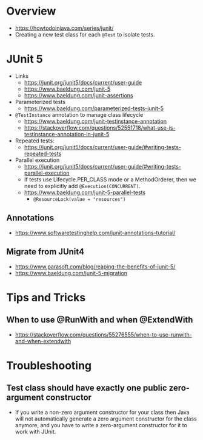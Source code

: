 # Overview

- https://howtodoinjava.com/series/junit/
- Creating a new test class for each `@Test` to isolate tests.

# JUnit 5

- Links
    + https://junit.org/junit5/docs/current/user-guide
    + https://www.baeldung.com/junit-5
    + https://www.baeldung.com/junit-assertions
- Parameterized tests
    + https://www.baeldung.com/parameterized-tests-junit-5
- `@TestInstance` annotation to manage class lifecycle
    + https://www.baeldung.com/junit-testinstance-annotation
    + https://stackoverflow.com/questions/52551718/what-use-is-testinstance-annotation-in-junit-5
- Repeated tests:
    + https://junit.org/junit5/docs/current/user-guide/#writing-tests-repeated-tests
- Parallel execution
    + https://junit.org/junit5/docs/current/user-guide/#writing-tests-parallel-execution
    + If tests use Lifecycle.PER_CLASS mode or a MethodOrderer, then we
      need to explicitly add `@Execution(CONCURRENT)`.
    + https://www.baeldung.com/junit-5-parallel-tests
        * `@ResourceLock(value = "resources")`

## Annotations

- https://www.softwaretestinghelp.com/junit-annotations-tutorial/


## Migrate from JUnit4

- https://www.parasoft.com/blog/reaping-the-benefits-of-junit-5/
- https://www.baeldung.com/junit-5-migration

# Tips and Tricks

## When to use @RunWith and when @ExtendWith

- https://stackoverflow.com/questions/55276555/when-to-use-runwith-and-when-extendwith

# Troubleshooting

## Test class should have exactly one public zero-argument constructor

- If you write a non-zero argument constructor for your class then Java
  will not automatically generate a zero argument constructor for the
  class anymore, and you have to write a zero-argument constructor for
  it to work with JUnit.
